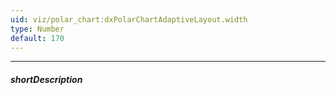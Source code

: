 ```yaml
---
uid: viz/polar_chart:dxPolarChartAdaptiveLayout.width
type: Number
default: 170
---
```

---
##### shortDescription
<!-- Description goes here -->